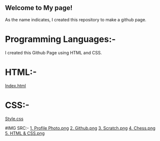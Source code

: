 ## Welcome to My page!
As the name indicates, I created this repository to make a github page.
# Programming Languages:-
I created this Github Page using HTML and CSS.
# HTML:-
<a href="https://github.com/Srinivaasan27/Srinivaasan27.github.io/blob/main/index.html">Index.html</a>

# CSS:-
<a href="https://github.com/Srinivaasan27/Srinivaasan27.github.io/blob/main/style.css">Style.css</a>

#IMG SRC:-
<a href="https://github.com/Srinivaasan27/Srinivaasan27.github.io/blob/main/Profile%20Photo.PNG">
    1. Profile Photo.png</a>
    <a href="https://github.com/Srinivaasan27/Srinivaasan27.github.io/blob/main/Github.PNG">
    2. Github.png</a>
    <a href="https://github.com/Srinivaasan27/Srinivaasan27.github.io/blob/main/Scratch.PNG">
    3. Scratch.png</a>
    <a href="https://github.com/Srinivaasan27/Srinivaasan27.github.io/blob/main/Chess.PNG">
    4. Chess.png</a>
    <a href="https://github.com/Srinivaasan27/Srinivaasan27.github.io/blob/main/HTML%26CSS.PNG">
    5. HTML & CSS.png</a>
